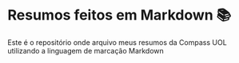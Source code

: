 # Resumos feitos em Markdown 📚

Este é o repositório onde arquivo meus resumos da Compass UOL utilizando a linguagem de marcação Markdown
